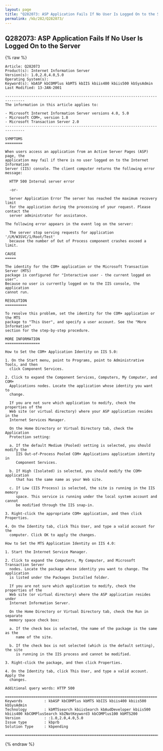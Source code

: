 ```yaml
---
layout: page
title: "Q282073: ASP Application Fails If No User Is Logged On to the Server"
permalink: /kb/282/Q282073/
---
```


## Q282073: ASP Application Fails If No User Is Logged On to the Server

{% raw %}

	Article: Q282073
	Product(s): Internet Information Server
	Version(s): 1.0,2.0,4.0,5.0
	Operating System(s): 
	Keyword(s): kbASP kbCOMPlus kbMTS kbIIS kbiis400 kbiis500 kbSysAdmin
	Last Modified: 13-JAN-2001
	
	-------------------------------------------------------------------------------
	The information in this article applies to:
	
	- Microsoft Internet Information Server versions 4.0, 5.0 
	- Microsoft COM+, version 1.0 
	- Microsoft Transaction Server 2.0 
	-------------------------------------------------------------------------------
	
	SYMPTOMS
	========
	
	When users access an application from an Active Server Pages (ASP) page, the
	application may fail if there is no user logged on to the Internet Information
	Server (IIS) console. The client computer returns the following error message:
	
	  HTTP 500 Internal server error
	
	  -or-
	
	  Server Application Error The server has reached the maximum recovery limit
	  for the application during the processing of your request. Please contact the
	  server administrator for assistance.
	
	The following error appears in the event log on the server:
	
	  The server stop serving requests for application '/LM/W3SVC/1/Root/Test'
	  because the number of Out of Process component crashes exceed a limit.
	
	CAUSE
	=====
	
	The identity for the COM+ application or the Microsoft Transaction Server (MTS)
	package is configured for "Interactive user - the current logged on user".
	Because no user is currently logged on to the IIS console, the application
	cannot run.
	
	RESOLUTION
	==========
	
	To resolve this problem, set the identity for the COM+ application or the MTS
	package to "This User", and specify a user account. See the "More Information"
	section for the step-by-step procedure.
	
	MORE INFORMATION
	================
	
	How to Set the COM+ Application Identity on IIS 5.0:
	
	1. On the Start menu, point to Programs, point to Administrative Tools, and then
	  click Component Services.
	
	2. Click to expand the Component Services, Computers, My Computer, and COM+
	  Applications nodes. Locate the application whose identity you want to
	  change.
	
	  If you are not sure which application to modify, check the properties of the
	  Web site (or virtual directory) where your ASP application resides in the
	  Internet Services Manager.
	
	  On the Home Directory or Virtual Directory tab, check the Application
	  Protection setting:
	
	  a. If the default Medium (Pooled) setting is selected, you should modify the
	     IIS Out-of-Process Pooled COM+ Applications application identity in
	     Component Services.
	
	  b. If High (Isolated) is selected, you should modify the COM+ application
	     that has the same name as your Web site.
	
	  c. If Low (IIS Process) is selected, the site is running in the IIS memory
	     space. This service is running under the local system account and cannot
	     be modified through the IIS snap-in.
	
	3. Right-click the appropriate COM+ application, and then click Properties.
	
	4. On the Identity tab, click This User, and type a valid account for the
	  computer. Click OK to apply the changes.
	
	How to Set the MTS Application Identity on IIS 4.0:
	
	1. Start the Internet Service Manager.
	
	2. Click to expand the Computers, My Computer, and Microsoft Transaction Server
	  nodes. Locate the package whose identity you want to change. The application
	  is listed under the Packages Installed folder.
	
	  If you are not sure which application to modify, check the properties of the
	  Web site (or virtual directory) where the ASP application resides under
	  Internet Information Server.
	
	  On the Home Directory or Virtual Directory tab, check the Run in separate
	  memory space check box:
	
	  a. If the check box is selected, the name of the package is the same as the
	     name of the site.
	
	  b. If the check box is not selected (which is the default setting), the site
	     is running in the IIS process and cannot be modified.
	
	3. Right-click the package, and then click Properties.
	
	4. On the Identity tab, click This User, and type a valid account. Apply the
	  changes.
	
	Additional query words: HTTP 500
	
	======================================================================
	Keywords          : kbASP kbCOMPlus kbMTS kbIIS kbiis400 kbiis500 kbSysAdmin 
	Technology        : kbMTSsearch kbiisSearch kbAudDeveloper kbiis500 kbiis400 kbCOMPlusSearch kbZNotKeyword3 kbCOMPlus100 kbMTS200
	Version           : :1.0,2.0,4.0,5.0
	Issue type        : kbprb
	Solution Type     : kbpending
	
	=============================================================================
	

{% endraw %}
